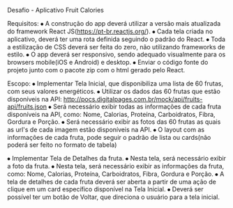 Desafio - Aplicativo Fruit Calories

Requisitos:
⦁ A construção do app deverá utilizar a versão mais atualizada do framework React JS(https://pt-br.reactjs.org/).
⦁ Cada tela criada no aplicativo, deverá ter uma rota definida seguindo o padrão do React.
⦁ Toda a estilização de CSS deverá ser feita do zero, não utilizando frameworks de estilo.
⦁ O app deverá ser responsivo, sendo adequado visualmente para os browsers mobile(iOS e Android) e desktop.
⦁ Enviar o código fonte do projeto junto com o pacote zip com o html gerado pelo React.

Escopo:
⦁ Implementar Tela Inicial, que disponibiliza uma lista de 60 frutas, com seus valores energéticos.
⦁ Utilizar os dados das 60 frutas que estão disponíveis na API: http://pocs.digitalpages.com.br/mock/api/fruits-api/fruits.json
⦁ Será necessário exibir todas as informações de cada fruta disponíveis na API, como: Nome, Calorias, Proteína, Carboidratos, Fibra, Gordura e Porção.
⦁ Será necessário exibir as fotos das 60 frutas as quais as url's de cada imagem estão disponíveis na API.
⦁ O layout com as informações de cada fruta, pode seguir o padrão de lista ou cards(não poderá ser feito no formato de tabela)

⦁ Implementar Tela de Detalhes da fruta.
⦁ Nesta tela, será necessário exibir a foto da fruta.
⦁ Nesta tela, será necessário exibir as informações da fruta, como: Nome, Calorias, Proteína, Carboidratos, Fibra, Gordura e Porção.
⦁ A tela de detalhes de cada fruta deverá ser aberta a partir de uma ação de clique em um card específico disponível na Tela Inicial.
⦁ Deverá ser possível ter um botão de Voltar, que direciona o usuário para a tela inicial.
